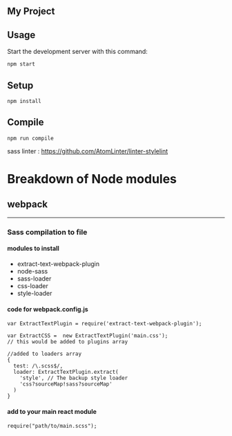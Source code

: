 My Project
---

Usage
---

Start the development server with this command:

```
npm start
```



Setup
---

```
npm install
```



Compile
---

```
npm run compile
```

sass linter :
https://github.com/AtomLinter/linter-stylelint

# Breakdown of Node modules

## webpack
---

### Sass compilation to file

#### modules to install

- extract-text-webpack-plugin
- node-sass
- sass-loader
- css-loader
- style-loader

#### code for webpack.config.js

```
var ExtractTextPlugin = require('extract-text-webpack-plugin');

var ExtractCSS =  new ExtractTextPlugin('main.css');
// this would be added to plugins array

//added to loaders array
{
  test: /\.scss$/,
  loader: ExtractTextPlugin.extract(
    'style', // The backup style loader
    'css?sourceMap!sass?sourceMap'
  )
}
```
#### add to your main react module
```
require("path/to/main.scss");
```
